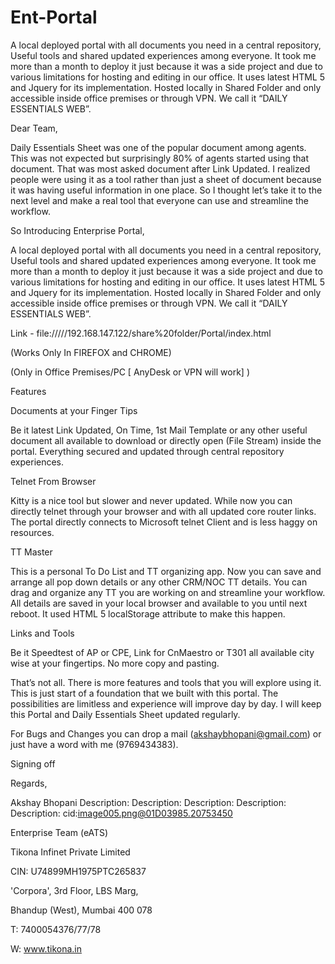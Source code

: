 # Ent-Portal
A local deployed portal with all documents you need in a central repository, Useful tools and shared updated experiences among everyone. It took me more than a month to deploy it just because it was a side project and due to various limitations for hosting and editing in our office. It uses latest HTML 5 and Jquery for its implementation. Hosted locally in Shared Folder and only accessible inside office premises or through VPN. We call it “DAILY ESSENTIALS WEB”.

Dear Team,

 

Daily Essentials Sheet was one of the popular document among agents. This was not expected but surprisingly 80% of agents started using that document. That was most asked document after Link Updated. I realized people were using it as a tool rather than just a sheet of document because it was having useful information in one place. So I thought let’s take it to the next level and make a real tool that everyone can use and streamline the workflow.

 

So Introducing Enterprise Portal,

 



 

A local deployed portal with all documents you need in a central repository, Useful tools and shared updated experiences among everyone. It took me more than a month to deploy it just because it was a side project and due to various limitations for hosting and editing in our office. It uses latest HTML 5 and Jquery for its implementation. Hosted locally in Shared Folder and only accessible inside office premises or through VPN. We call it “DAILY ESSENTIALS WEB”.

 

Link - file://///192.168.147.122/share%20folder/Portal/index.html

 

(Works Only In FIREFOX and CHROME)

(Only in Office Premises/PC [ AnyDesk or VPN will work] )

 

Features

 

Documents at your Finger Tips

 



 

Be it latest Link Updated, On Time, 1st Mail Template or any other useful document all available to download or directly open (File Stream) inside the portal. Everything secured and updated through central repository experiences.

 

Telnet From Browser

 



 

Kitty is a nice tool but slower and never updated. While now you can directly telnet through your browser and with all updated core router links. The portal directly connects to Microsoft telnet Client and is less haggy on resources.

 

TT Master

 



 

This is a personal To Do List and TT organizing app. Now you can save and arrange all pop down details or any other CRM/NOC TT details. You can drag and organize any TT you are working on and streamline your workflow. All details are saved in your local browser and available to you until next reboot. It used HTML 5  localStorage attribute to make this happen.

 

Links and Tools

 



 

Be it Speedtest of AP or CPE, Link for CnMaestro or T301 all available city wise at your fingertips. No more copy and pasting.

 

That’s not all. There is more features and tools that you will explore using it.  This is just start of a foundation that we built with this portal. The possibilities are limitless and experience will improve day by day. I will keep this Portal and Daily Essentials Sheet updated regularly.

 

For Bugs and Changes you can drop a mail (akshaybhopani@gmail.com) or just have a word with me (9769434383).

 

Signing off

 

Regards,

Akshay Bhopani Description: Description: Description: Description: Description: cid:image005.png@01D03985.20753450

Enterprise Team (eATS)

Tikona Infinet Private Limited

CIN: U74899MH1975PTC265837

'Corpora', 3rd Floor, LBS Marg,

Bhandup (West), Mumbai 400 078

T: 7400054376/77/78

W: www.tikona.in

